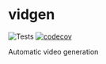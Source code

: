 # vidgen
![Tests](https://github.com/Scoder12/vidgen/workflows/Tests/badge.svg)
[![codecov](https://codecov.io/gh/Scoder12/vidgen/branch/master/graph/badge.svg)](https://codecov.io/gh/Scoder12/vidgen)

Automatic video generation

